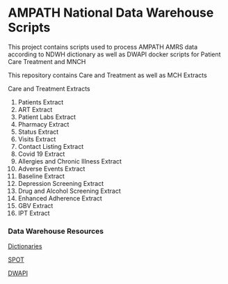 # AMPATH National Data Warehouse Scripts
This project contains scripts used to process AMPATH AMRS data according to NDWH dictionary
as well as DWAPI docker scripts for Patient Care Treatment and MNCH

This repository contains Care and Treatment as well as MCH Extracts

Care and Treatment Extracts
1. Patients Extract
2. ART Extract
3. Patient Labs Extract
4. Pharmacy Extract
5. Status Extract
6. Visits Extract
7. Contact Listing Extract
8. Covid 19 Extract
9. Allergies and Chronic Illness Extract
10. Adverse Events Extract
11. Baseline Extract
12. Depression Screening Extract
13. Drug and Alcohol Screening Extract
14. Enhanced Adherence Extract
15. GBV Extract
16. IPT Extract

### Data Warehouse Resources

<p><a href = "https://kenyahmis.org/documentation/data-dictionaries/"> Dictionaries <a></p>
<p><a href = "https://kenyahmis.org/documentation/data-dictionaries/"> SPOT <a></p>
<p><a href = "https://github.com/palladiumkenya/dwapi/"> DWAPI <a></p>
